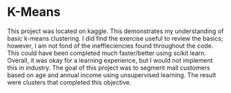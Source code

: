 # K-Means

This project was located on kaggle. This demonstrates my understanding of basic k-means clustering. I did find the exercise useful to review the basics; however, I am not fond of the ineffieciencies found throughout the code. This could have been completed much faster/better using scikit learn. Overall, it was okay for a learning experience, but I would not implement this in industry. The goal of this project was to segment mall customers based on age and annual income using unsupervised learning. The result were clusters that completed this objective.
